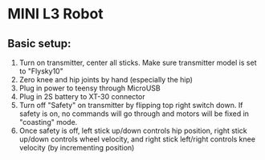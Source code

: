 # MINI L3 Robot

## Basic setup:

1. Turn on transmitter, center all sticks. Make sure transmitter model is set to "Flysky10"
2. Zero knee and hip joints by hand (especially the hip)
3. Plug in power to teensy through MicroUSB
4. Plug in 2S battery to XT-30 connector
5. Turn off "Safety" on transmitter by flipping top right switch down. If safety is on, no commands will go through and motors will be fixed in "coasting" mode.
6. Once safety is off, left stick up/down controls hip position, right stick up/down controls wheel velocity, and right stick left/right controls knee velocity (by incrementing position)


